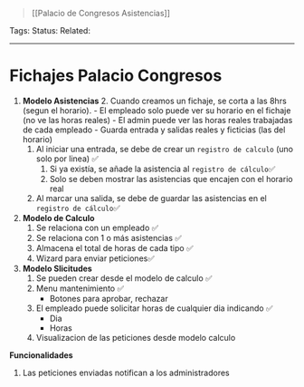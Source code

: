 > [[Palacio de Congresos Asistencias]]

Tags: 
Status: 
Related: 

___

# Fichajes Palacio Congresos

1. **Modelo Asistencias**
	2. Cuando creamos un fichaje, se corta a las 8hrs (segun el horario).
		- El empleado solo puede ver su horario en el fichaje (no ve las horas reales)
		- El admin puede ver las horas reales trabajadas de cada empleado
		- Guarda entrada y salidas reales y ficticias (las del horario)
	1. Al iniciar una entrada, se debe de crear un `registro de calculo` (uno solo por linea) ✅
		1. Si ya existía, se añade la asistencia al `registro de cálculo`✅
		2. Solo se deben mostrar las asistencias que encajen con el horario real
	2. Al marcar una salida, se debe de guardar las asistencias en el `registro de cálculo`✅
2. **Modelo de Calculo**
	1. Se relaciona con un empleado ✅
	2. Se relaciona con 1 o más asistencias ✅
	3. Almacena el total de horas de cada tipo ✅
	4. Wizard para enviar peticiones✅
3. **Modelo Slicitudes**
	1. Se pueden crear desde el modelo de calculo ✅
	2. Menu mantenimiento ✅
		- Botones para aprobar, rechazar
	3. El empleado puede solicitar horas de cualquier dia indicando ✅
		- Dia
		- Horas
	4. Visualizacion de las peticiones desde modelo calculo

**Funcionalidades**
1. Las peticiones enviadas notifican a los administradores